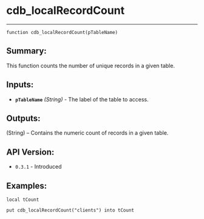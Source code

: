 # cdb_localRecordCount
---
```
function cdb_localRecordCount(pTableName)
```
## Summary:
This function counts the number of unique records in a given table.

## Inputs:
* **`pTableName`** *(String)* - The label of the table to access.

## Outputs:
(String) – Contains the numeric count of records in a given table.

## API Version:
* `0.3.1` - Introduced

## Examples:
```
local tCount

put cdb_localRecordCount("clients") into tCount
```